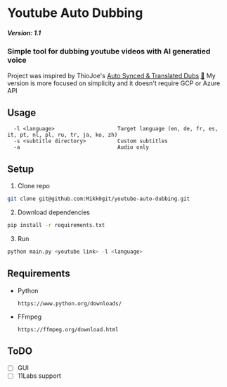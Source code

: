 # Youtube Auto Dubbing

##### Version: 1.1

### Simple tool for dubbing youtube videos with AI generatied voice

Project was inspired by ThioJoe's [Auto Synced & Translated Dubs](https://github.com/ThioJoe/Auto-Synced-Translated-Dubs) [🎥](https://youtu.be/uaHmtJrZRdM?si=bda32upN7QwT686V)
My version is more focused on simplicity and it doesn't require GCP or Azure API

## Usage

```
  -l <language>                    Target language (en, de, fr, es, it, pt, nl, pl, ru, tr, ja, ko, zh)
  -s <subtitle directory>          Custom subtitles
  -a                               Audio only
```

## Setup

1. Clone repo

```bash
git clone git@github.com:Mikk0git/youtube-auto-dubbing.git
```

2. Download dependencies

```bash
pip install -r requirements.txt
```

3. Run

```python
python main.py <youtube link> -l <language>
```

## Requirements

- Python
  ```
  https://www.python.org/downloads/
  ```
- FFmpeg
  ```
  https://ffmpeg.org/download.html
  ```

## ToDO

- [ ] GUI
- [ ] 11Labs support
